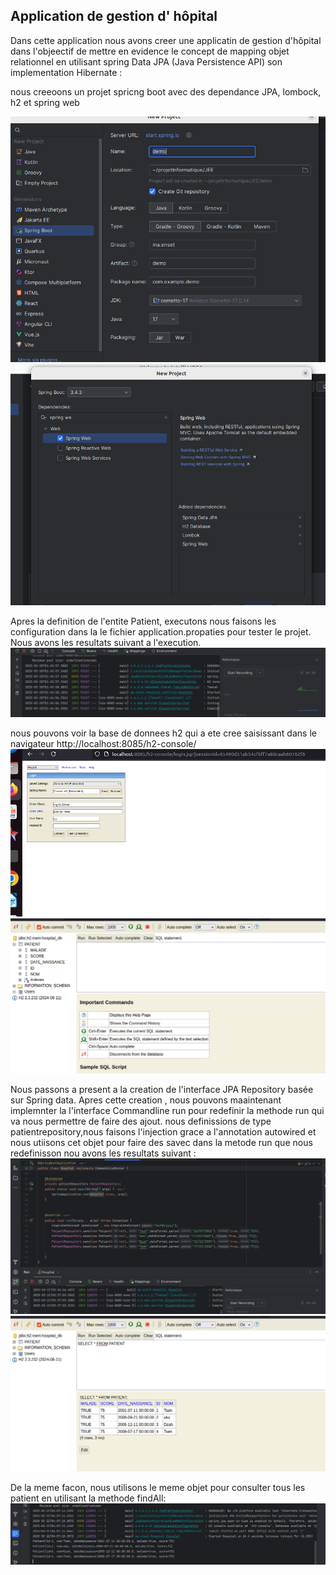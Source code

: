 
## Application de gestion d' hôpital
Dans cette application nous avons creer une applicatin de  gestion d'hôpital  dans l'objeectif de 
mettre en evidence le concept de mapping objet relationnel en utilisant spring Data 
 JPA (Java Persistence API)   son implementation Hibernate : 

nous creeoons un projet spricng boot avec des dependance  JPA, lombock, h2 et spring web

![creaio projet ](captureDEcran/img1.png)
![creaio projet ](captureDEcran/img2.png)

Apres la definition de  l'entite  Patient,  executons  nous faisons les configuration dans la le fichier 
application.propaties pour  tester le projet. Nous avons les resultats suivant a l'execution.
![test11](captureDEcran/test11.png)

nous pouvons voir la base de donnees h2 qui a ete cree saisissant dans le navigateur http://localhost:8085/h2-console/
![creaio projet ](captureDEcran/test12.png)
![creaio projet ](captureDEcran/test13.png)


Nous passons a present a la creation de l'interface JPA Repository basée sur Spring data. Apres cette creation , nous pouvons maaintenant  implemnter la 
l'interface Commandline run pour redefinir la methode run qui va nous permettre de faire des ajout.
nous definissions de type patientrepository,nous faisons l'injection grace a l'annotation autowired et nous utiisons cet objet pour faire  des savec dans la metode run que nous redefinisson
nou avons les resultats suivant :
![test](captureDEcran/test32.png)
![test](captureDEcran/test31.png)

De la meme facon, nous utilisons le meme objet pour  consulter tous les patient en utilisant 
 la methode findAll:
![test](captureDEcran/test41.png)

